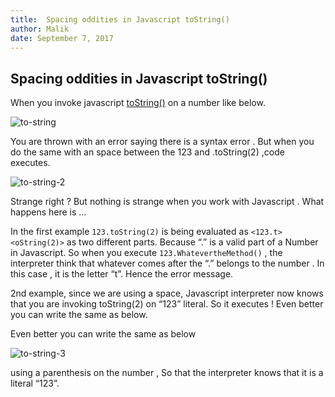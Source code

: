```yaml
---
title:  Spacing oddities in Javascript toString()
author: Malik
date: September 7, 2017
---
```



## Spacing oddities in Javascript toString()

When you invoke javascript [toString()](https://www.w3schools.com/jsref/jsref_tostring_number.asp) on a number like below.

![to-string](https://lazydevguy.files.wordpress.com/2017/09/space1.png)

You are thrown with an error saying there is a syntax error . But when you do the same with an space between the 123 and .toString(2) ,code executes.

![to-string-2](https://lazydevguy.files.wordpress.com/2017/09/space2.png)

Strange right ? But nothing is strange when you work with Javascript . What happens here is …

In the first example `123.toString(2)` is being evaluated as `<123.t><oString(2)>` as two different parts. Because “.” is a valid part of a Number in Javascript. So when you execute `123.WhatevertheMethod()` , the interpreter think that whatever comes after the “.” belongs to the number . In this case , it is the letter “t”. Hence the error message.

2nd example, since we are using a space, Javascript interpreter now knows that you are invoking toString(2) on “123” literal. So it executes !
Even better you can write the same as below.

Even better you can write the same as below

![to-string-3](https://lazydevguy.files.wordpress.com/2017/09/space3.png)

using a parenthesis on the number , So that the interpreter knows that it is a literal “123”.
